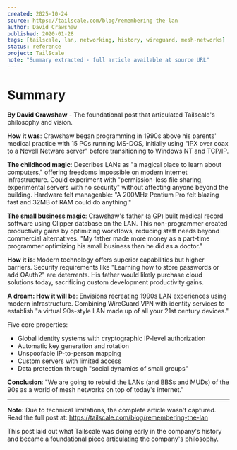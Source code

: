 ```yaml
---
created: 2025-10-24
source: https://tailscale.com/blog/remembering-the-lan
author: David Crawshaw
published: 2020-01-28
tags: [tailscale, lan, networking, history, wireguard, mesh-networks]
status: reference
project: TailScale
note: "Summary extracted - full article available at source URL"
---
```


# Summary

**By David Crawshaw** - The foundational post that articulated Tailscale's philosophy and vision.

**How it was**: Crawshaw began programming in 1990s above his parents' medical practice with 15 PCs running MS-DOS, initially using "IPX over coax to a Novell Netware server" before transitioning to Windows NT and TCP/IP.

**The childhood magic**: Describes LANs as "a magical place to learn about computers," offering freedoms impossible on modern internet infrastructure. Could experiment with "permission-less file sharing, experimental servers with no security" without affecting anyone beyond the building. Hardware felt manageable: "A 200MHz Pentium Pro felt blazing fast and 32MB of RAM could do anything."

**The small business magic**: Crawshaw's father (a GP) built medical record software using Clipper database on the LAN. This non-programmer created productivity gains by optimizing workflows, reducing staff needs beyond commercial alternatives. "My father made more money as a part-time programmer optimizing his small business than he did as a doctor."

**How it is**: Modern technology offers superior capabilities but higher barriers. Security requirements like "Learning how to store passwords or add OAuth2" are deterrents. His father would likely purchase cloud solutions today, sacrificing custom development productivity gains.

**A dream: How it will be**: Envisions recreating 1990s LAN experiences using modern infrastructure. Combining WireGuard VPN with identity services to establish "a virtual 90s-style LAN made up of all your 21st century devices."

Five core properties:
- Global identity systems with cryptographic IP-level authorization
- Automatic key generation and rotation
- Unspoofable IP-to-person mapping
- Custom servers with limited access
- Data protection through "social dynamics of small groups"

**Conclusion**: "We are going to rebuild the LANs (and BBSs and MUDs) of the 90s as a world of mesh networks on top of today's internet."

---

**Note:** Due to technical limitations, the complete article wasn't captured. Read the full post at: https://tailscale.com/blog/remembering-the-lan

This post laid out what Tailscale was doing early in the company's history and became a foundational piece articulating the company's philosophy.
